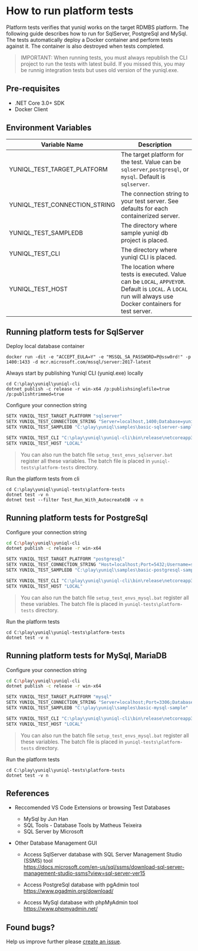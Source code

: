 ﻿# How to run platform tests

Platform tests verifies that yuniql works on the target RDMBS platform. The following guide describes how to run for SqlServer, PostgreSql and MySql.
The tests automatically deploy a Docker container and perform tests against it. The container is also destroyed when tests completed. 

>IMPORTANT: When running tests, you must always republish the CLI project to run the tests with latest build. If you missed this, you may be runnig integration tests but uses old version of the yuniql.exe.

## Pre-requisites

* .NET Core 3.0+ SDK
* Docker Client

## Environment Variables

|Variable Name|Description|
|---|---|
|YUNIQL_TEST_TARGET_PLATFORM|The target platform for the test. Value can be `sqlserver`,`postgresql`, or `mysql`. Default is `sqlserver`.|
|YUNIQL_TEST_CONNECTION_STRING|The connection string to your test server. See defaults for each containerized server.|
|YUNIQL_TEST_SAMPLEDB|The directory where sample yuniql db project is placed.|
|YUNIQL_TEST_CLI|The directory where yuniql CLI is placed.|
|YUNIQL_TEST_HOST|The location where tests is executed. Value can be `LOCAL`, `APPVEYOR`. Default is `LOCAL`. A `LOCAL` run will always use Docker containers for test server.|

## Running platform tests for SqlServer

Deploy local database container

```console
docker run -dit -e "ACCEPT_EULA=Y" -e "MSSQL_SA_PASSWORD=P@ssw0rd!" -p 1400:1433 -d mcr.microsoft.com/mssql/server:2017-latest
```

Always start by publishing Yuniql CLI (yuniql.exe) locally

```console
cd C:\play\yuniql\yuniql-cli
dotnet publish -c release -r win-x64 /p:publishsinglefile=true /p:publishtrimmed=true
```

Configure your connection string

```bash
SETX YUNIQL_TEST_TARGET_PLATFORM "sqlserver"
SETX YUNIQL_TEST_CONNECTION_STRING "Server=localhost,1400;Database=yuniqldb;User Id=SA;Password=P@ssw0rd!"
SETX YUNIQL_TEST_SAMPLEDB "C:\play\yuniql\samples\basic-sqlserver-sample"

SETX YUNIQL_TEST_CLI "C:\play\yuniql\yuniql-cli\bin\release\netcoreapp3.0\win-x64\publish"
SETX YUNIQL_TEST_HOST "LOCAL"
```

>You can also run the batch file `setup_test_envs_sqlserver.bat` register all these variables.
>The batch file is placed in `yuniql-tests\platform-tests` directory.

Run the platform tests from cli
	
```console
cd C:\play\yuniql\yuniql-tests\platform-tests
dotnet test -v n
dotnet test --filter Test_Run_With_AutocreateDB -v n
```

## Running platform tests for PostgreSql

Configure your connection string

```bash
cd C:\play\yuniql\yuniql-cli
dotnet publish -c release -r win-x64

SETX YUNIQL_TEST_TARGET_PLATFORM "postgresql"
SETX YUNIQL_TEST_CONNECTION_STRING "Host=localhost;Port=5432;Username=sa;Password=P@ssw0rd!;Database=yuniqldb"
SETX YUNIQL_TEST_SAMPLEDB "C:\play\yuniql\samples\basic-postgresql-sample"

SETX YUNIQL_TEST_CLI "C:\play\yuniql\yuniql-cli\bin\release\netcoreapp3.0\win-x64\publish"
SETX YUNIQL_TEST_HOST "LOCAL"
```

>You can also run the batch file `setup_test_envs_mysql.bat` register all these variables.
>The batch file is placed in `yuniql-tests\platform-tests` directory.

Run the platform tests
	
```console
cd C:\play\yuniql\yuniql-tests\platform-tests
dotnet test -v n
```

## Running platform tests for MySql, MariaDB

Configure your connection string

```bash
cd C:\play\yuniql\yuniql-cli
dotnet publish -c release -r win-x64

SETX YUNIQL_TEST_TARGET_PLATFORM "mysql"
SETX YUNIQL_TEST_CONNECTION_STRING "Server=localhost;Port=3306;Database=yuniqldb;Uid=root;Pwd=P@ssw0rd!;"
SETX YUNIQL_TEST_SAMPLEDB "C:\play\yuniql\samples\basic-mysql-sample"

SETX YUNIQL_TEST_CLI "C:\play\yuniql\yuniql-cli\bin\release\netcoreapp3.0\win-x64\publish"
SETX YUNIQL_TEST_HOST "LOCAL"
```

>You can also run the batch file `setup_test_envs_mysql.bat` register all these variables.
>The batch file is placed in `yuniql-tests\platform-tests` directory.

Run the platform tests
	
```console
cd C:\play\yuniql\yuniql-tests\platform-tests
dotnet test -v n
```

## References
- Reccomended VS Code Extensions or browsing Test Databases
	- MySql by Jun Han
	- SQL Tools - Database Tools by Matheus Teixeira
	- SQL Server by Microsoft

- Other Database Management GUI
	- Access SqlServer database with SQL Server Management Studio (SSMS) tool<br>
	https://docs.microsoft.com/en-us/sql/ssms/download-sql-server-management-studio-ssms?view=sql-server-ver15

	- Access PostgreSql database with pgAdmin tool<br>
	https://www.pgadmin.org/download/

	- Access MySql database with phpMyAdmin tool<br>
	https://www.phpmyadmin.net/

## Found bugs?
Help us improve further please [create an issue](https://github.com/rdagumampan/yuniql/issues/new).